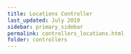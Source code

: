 ```yaml
---
title: Locations Controller
last_updated: July 2019
sidebar: primary_sidebar
permalink: controllers_locations.html
folder: controllers
---
```

